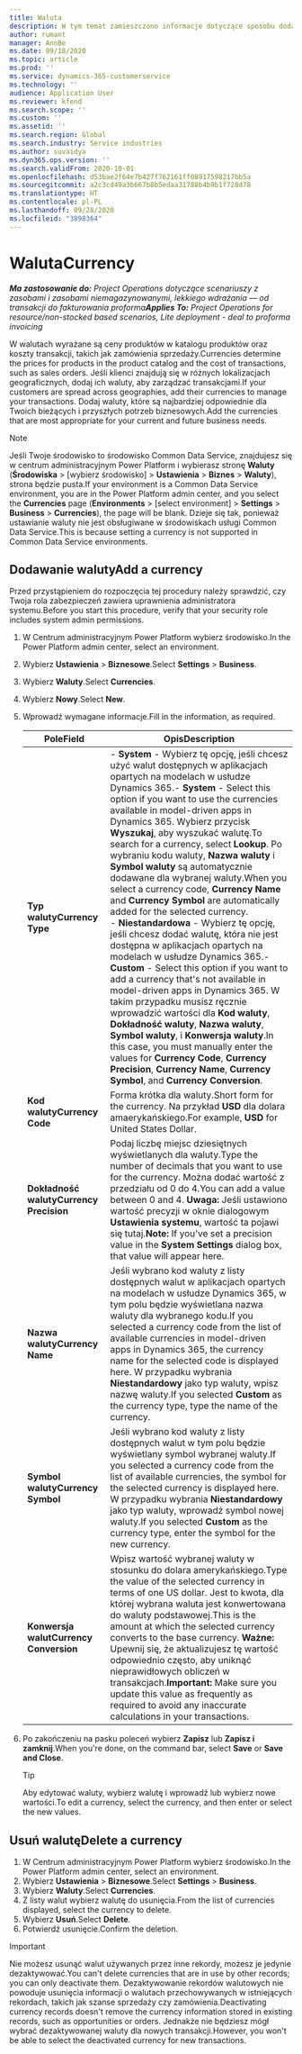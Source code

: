 ```yaml
---
title: Waluta
description: W tym temat zamieszczono informacje dotyczące sposobu dodawania i usuwania typów waluty w Project Operations.
author: rumant
manager: AnnBe
ms.date: 09/18/2020
ms.topic: article
ms.prod: ''
ms.service: dynamics-365-customerservice
ms.technology: ''
audience: Application User
ms.reviewer: kfend
ms.search.scope: ''
ms.custom: ''
ms.assetid: ''
ms.search.region: Global
ms.search.industry: Service industries
ms.author: suvaidya
ms.dyn365.ops.version: ''
ms.search.validFrom: 2020-10-01
ms.openlocfilehash: d53bae2f64e7b427f762161ff08917598217bb5a
ms.sourcegitcommit: a2c3cd49a3b667b8b5edaa31788b4b9b1f728d78
ms.translationtype: HT
ms.contentlocale: pl-PL
ms.lasthandoff: 09/28/2020
ms.locfileid: "3898364"
---
```

# <a name="currency"></a><span data-ttu-id="df0ca-103">Waluta</span><span class="sxs-lookup"><span data-stu-id="df0ca-103">Currency</span></span>

<span data-ttu-id="df0ca-104">_**Ma zastosowanie do:** Project Operations dotyczące scenariuszy z zasobami i zasobami niemagazynowanymi, lekkiego wdrażania — od transakcji do fakturowania proforma_</span><span class="sxs-lookup"><span data-stu-id="df0ca-104">_**Applies To:** Project Operations for resource/non-stocked based scenarios, Lite deployment - deal to proforma invoicing_</span></span>

<span data-ttu-id="df0ca-105">W walutach wyrażane są ceny produktów w katalogu produktów oraz koszty transakcji, takich jak zamówienia sprzedaży.</span><span class="sxs-lookup"><span data-stu-id="df0ca-105">Currencies determine the prices for products in the product catalog and the cost of transactions, such as sales orders.</span></span> <span data-ttu-id="df0ca-106">Jeśli klienci znajdują się w różnych lokalizacjach geograficznych, dodaj ich waluty, aby zarządzać transakcjami.</span><span class="sxs-lookup"><span data-stu-id="df0ca-106">If your customers are spread across geographies, add their currencies to manage your transactions.</span></span> <span data-ttu-id="df0ca-107">Dodaj waluty, które są najbardziej odpowiednie dla Twoich bieżących i przyszłych potrzeb biznesowych.</span><span class="sxs-lookup"><span data-stu-id="df0ca-107">Add the currencies that are most appropriate for your current and future business needs.</span></span>  

> [!NOTE]
> <span data-ttu-id="df0ca-108">Jeśli Twoje środowisko to środowisko Common Data Service, znajdujesz się w centrum administracyjnym Power Platform i wybierasz stronę **Waluty** (**Środowiska** > [wybierz środowisko] > **Ustawienia** > **Biznes** > **Waluty**), strona będzie pusta.</span><span class="sxs-lookup"><span data-stu-id="df0ca-108">If your environment is a Common Data Service environment, you are in the Power Platform admin center, and you select the **Currencies** page (**Environments** > [select environment] > **Settings** > **Business** > **Currencies**), the page will be blank.</span></span> <span data-ttu-id="df0ca-109">Dzieje się tak, ponieważ ustawianie waluty nie jest obsługiwane w środowiskach usługi Common Data Service.</span><span class="sxs-lookup"><span data-stu-id="df0ca-109">This is because setting a currency is not supported in Common Data Service environments.</span></span>

## <a name="add-a-currency"></a><span data-ttu-id="df0ca-110">Dodawanie waluty</span><span class="sxs-lookup"><span data-stu-id="df0ca-110">Add a currency</span></span>  
<span data-ttu-id="df0ca-111">Przed przystąpieniem do rozpoczęcia tej procedury należy sprawdzić, czy Twoja rola zabezpieczeń zawiera uprawnienia administratora systemu.</span><span class="sxs-lookup"><span data-stu-id="df0ca-111">Before you start this procedure, verify that your security role includes system admin permissions.</span></span> 

1. <span data-ttu-id="df0ca-112">W Centrum administracyjnym Power Platform wybierz środowisko.</span><span class="sxs-lookup"><span data-stu-id="df0ca-112">In the Power Platform admin center, select an environment.</span></span> 
2. <span data-ttu-id="df0ca-113">Wybierz **Ustawienia** > **Biznesowe**.</span><span class="sxs-lookup"><span data-stu-id="df0ca-113">Select **Settings** > **Business**.</span></span>
3. <span data-ttu-id="df0ca-114">Wybierz **Waluty**.</span><span class="sxs-lookup"><span data-stu-id="df0ca-114">Select **Currencies**.</span></span>  
4. <span data-ttu-id="df0ca-115">Wybierz **Nowy**.</span><span class="sxs-lookup"><span data-stu-id="df0ca-115">Select **New**.</span></span>  
5. <span data-ttu-id="df0ca-116">Wprowadź wymagane informacje.</span><span class="sxs-lookup"><span data-stu-id="df0ca-116">Fill in the information, as required.</span></span>  


   |          <span data-ttu-id="df0ca-117">Pole</span><span class="sxs-lookup"><span data-stu-id="df0ca-117">Field</span></span>          |                                                                                                                                                                                                                                                                                                                                                                            <span data-ttu-id="df0ca-118">Opis</span><span class="sxs-lookup"><span data-stu-id="df0ca-118">Description</span></span>                                                                                                                                                                                                                                                                                                                                                                            |
   |-------------------------|-------------------------------------------------------------------------------------------------------------------------------------------------------------------------------------------------------------------------------------------------------------------------------------------------------------------------------------------------------------------------------------------------------------------------------------------------------------------------------------------------------------------------------------------------------------------------------------------------------------------------------------------------------------------------------------------------------------------------------------------------------------------|
   |    <span data-ttu-id="df0ca-119">**Typ waluty**</span><span class="sxs-lookup"><span data-stu-id="df0ca-119">**Currency Type**</span></span>    | <span data-ttu-id="df0ca-120">- **System** - Wybierz tę opcję, jeśli chcesz użyć walut dostępnych w aplikacjach opartych na modelach w usłudze Dynamics 365.</span><span class="sxs-lookup"><span data-stu-id="df0ca-120">- **System** - Select this option if you want to use the currencies available in model-driven apps in Dynamics 365.</span></span> <span data-ttu-id="df0ca-121">Wybierz przycisk **Wyszukaj**, aby wyszukać walutę.</span><span class="sxs-lookup"><span data-stu-id="df0ca-121">To search for a currency,  select **Lookup**.</span></span> <span data-ttu-id="df0ca-122">Po wybraniu kodu waluty, **Nazwa waluty** i **Symbol waluty** są automatycznie dodawane dla wybranej waluty.</span><span class="sxs-lookup"><span data-stu-id="df0ca-122">When you select a currency code, **Currency Name** and **Currency Symbol** are automatically added for the selected currency.</span></span><br /><span data-ttu-id="df0ca-123">- **Niestandardowa** - Wybierz tę opcję, jeśli chcesz dodać walutę, która nie jest dostępna w aplikacjach opartych na modelach w usłudze Dynamics 365.</span><span class="sxs-lookup"><span data-stu-id="df0ca-123">- **Custom** - Select this option if you want to add a currency that's not available in model-driven apps in Dynamics 365.</span></span> <span data-ttu-id="df0ca-124">W takim przypadku musisz ręcznie wprowadzić wartości dla **Kod waluty**, **Dokładność waluty**, **Nazwa waluty**, **Symbol waluty**, i **Konwersja waluty**.</span><span class="sxs-lookup"><span data-stu-id="df0ca-124">In this case, you must manually enter the values for **Currency Code**, **Currency Precision**, **Currency Name**, **Currency Symbol**, and **Currency Conversion**.</span></span> |
   |    <span data-ttu-id="df0ca-125">**Kod waluty**</span><span class="sxs-lookup"><span data-stu-id="df0ca-125">**Currency Code**</span></span>    |                                                                                                                                                                                                                                                                                                                                            <span data-ttu-id="df0ca-126">Forma krótka dla waluty.</span><span class="sxs-lookup"><span data-stu-id="df0ca-126">Short form for the currency.</span></span> <span data-ttu-id="df0ca-127">Na przykład **USD** dla dolara amaerykańskiego.</span><span class="sxs-lookup"><span data-stu-id="df0ca-127">For example, **USD** for United States Dollar.</span></span>                                                                                                                                                                                                                                                                                                                                            |
   | <span data-ttu-id="df0ca-128">**Dokładność waluty**</span><span class="sxs-lookup"><span data-stu-id="df0ca-128">**Currency Precision**</span></span>  |                                                                                                                                                                                  <span data-ttu-id="df0ca-129">Podaj liczbę miejsc dziesiętnych wyświetlanych dla waluty.</span><span class="sxs-lookup"><span data-stu-id="df0ca-129">Type the number of decimals that you want to use for the currency.</span></span>  <span data-ttu-id="df0ca-130">Można dodać wartość z przedziału od 0 do 4.</span><span class="sxs-lookup"><span data-stu-id="df0ca-130">You can add a value between 0 and 4.</span></span> <span data-ttu-id="df0ca-131">**Uwaga:**  Jeśli ustawiono wartość precyzji w oknie dialogowym **Ustawienia systemu**, wartość ta pojawi się tutaj.</span><span class="sxs-lookup"><span data-stu-id="df0ca-131">**Note:**  If you've set a precision value in the **System Settings** dialog box, that value will appear here.</span></span>                                                                                                                                                                                  |
   |    <span data-ttu-id="df0ca-132">**Nazwa waluty**</span><span class="sxs-lookup"><span data-stu-id="df0ca-132">**Currency Name**</span></span>    |                                                                                                                                                                                                                                         <span data-ttu-id="df0ca-133">Jeśli wybrano kod waluty z listy dostępnych walut w aplikacjach opartych na modelach w usłudze Dynamics 365, w tym polu będzie wyświetlana nazwa waluty dla wybranego kodu.</span><span class="sxs-lookup"><span data-stu-id="df0ca-133">If you selected a currency code from the list of available currencies in model-driven apps in Dynamics 365, the currency name for the selected code is displayed here.</span></span> <span data-ttu-id="df0ca-134">W przypadku wybrania **Niestandardowy** jako typ waluty, wpisz nazwę waluty.</span><span class="sxs-lookup"><span data-stu-id="df0ca-134">If you selected **Custom** as the currency type, type the name of the currency.</span></span>                                                                                                                                                                                                                                          |
   |   <span data-ttu-id="df0ca-135">**Symbol waluty**</span><span class="sxs-lookup"><span data-stu-id="df0ca-135">**Currency Symbol**</span></span>   |                                                                                                                                                                                                                                                                      <span data-ttu-id="df0ca-136">Jeśli wybrano kod waluty z listy dostępnych walut w tym polu będzie wyświetlany symbol wybranej waluty.</span><span class="sxs-lookup"><span data-stu-id="df0ca-136">If you selected a currency code from the list of available currencies, the symbol for the selected currency is displayed here.</span></span> <span data-ttu-id="df0ca-137">W przypadku wybrania **Niestandardowy** jako typ waluty, wprowadź symbol nowej waluty.</span><span class="sxs-lookup"><span data-stu-id="df0ca-137">If you selected **Custom** as the currency type, enter the symbol for the new currency.</span></span>                                                                                                                                                                                                                                                                       |
   | <span data-ttu-id="df0ca-138">**Konwersja walut**</span><span class="sxs-lookup"><span data-stu-id="df0ca-138">**Currency Conversion**</span></span> |                                                                                                                                                                                                                                     <span data-ttu-id="df0ca-139">Wpisz wartość wybranej waluty w stosunku do dolara amerykańskiego.</span><span class="sxs-lookup"><span data-stu-id="df0ca-139">Type the value of the selected currency in terms of one US dollar.</span></span> <span data-ttu-id="df0ca-140">Jest to kwota, dla której wybrana waluta jest konwertowana do waluty podstawowej.</span><span class="sxs-lookup"><span data-stu-id="df0ca-140">This is the amount at which the selected currency converts to the base currency.</span></span> <span data-ttu-id="df0ca-141">**Ważne:**  Upewnij się, że aktualizujesz tę wartość odpowiednio często, aby uniknąć nieprawidłowych obliczeń w transakcjach.</span><span class="sxs-lookup"><span data-stu-id="df0ca-141">**Important:**  Make sure you update this value as frequently as required to avoid any inaccurate calculations in your transactions.</span></span>                                                                                                                                                                                                                                      |


6. <span data-ttu-id="df0ca-142">Po zakończeniu na pasku poleceń wybierz **Zapisz** lub **Zapisz i zamknij**.</span><span class="sxs-lookup"><span data-stu-id="df0ca-142">When you're done, on the command bar, select **Save** or **Save and Close**.</span></span>  

   > [!TIP]
   >  <span data-ttu-id="df0ca-143">Aby edytować waluty, wybierz walutę i wprowadź lub wybierz nowe wartości.</span><span class="sxs-lookup"><span data-stu-id="df0ca-143">To edit a currency, select the currency, and then enter or select the new values.</span></span>  

## <a name="delete-a-currency"></a><span data-ttu-id="df0ca-144">Usuń walutę</span><span class="sxs-lookup"><span data-stu-id="df0ca-144">Delete a currency</span></span>  

1. <span data-ttu-id="df0ca-145">W Centrum administracyjnym Power Platform wybierz środowisko.</span><span class="sxs-lookup"><span data-stu-id="df0ca-145">In the Power Platform admin center, select an environment.</span></span> 
2. <span data-ttu-id="df0ca-146">Wybierz **Ustawienia** > **Biznesowe**.</span><span class="sxs-lookup"><span data-stu-id="df0ca-146">Select **Settings** > **Business**.</span></span>
3. <span data-ttu-id="df0ca-147">Wybierz **Waluty**.</span><span class="sxs-lookup"><span data-stu-id="df0ca-147">Select **Currencies**.</span></span>  
4. <span data-ttu-id="df0ca-148">Z listy walut wybierz walutę do usunięcia.</span><span class="sxs-lookup"><span data-stu-id="df0ca-148">From the list of currencies displayed, select the currency to delete.</span></span>  
5. <span data-ttu-id="df0ca-149">Wybierz **Usuń**.</span><span class="sxs-lookup"><span data-stu-id="df0ca-149">Select **Delete**.</span></span>  
6. <span data-ttu-id="df0ca-150">Potwierdź usunięcie.</span><span class="sxs-lookup"><span data-stu-id="df0ca-150">Confirm the deletion.</span></span>  

> [!IMPORTANT]
>  <span data-ttu-id="df0ca-151">Nie możesz usunąć walut używanych przez inne rekordy, możesz je jedynie dezaktywować.</span><span class="sxs-lookup"><span data-stu-id="df0ca-151">You can't delete currencies that are in use by other records; you can only deactivate them.</span></span> <span data-ttu-id="df0ca-152">Dezaktywowanie rekordów walutowych nie powoduje usunięcia informacji o walutach przechowywanych w istniejących rekordach, takich jak szanse sprzedaży czy zamówienia.</span><span class="sxs-lookup"><span data-stu-id="df0ca-152">Deactivating currency records doesn't remove the currency information stored in existing records, such as opportunities or orders.</span></span> <span data-ttu-id="df0ca-153">Jednakże nie będziesz mógł wybrać dezaktywowanej waluty dla nowych transakcji.</span><span class="sxs-lookup"><span data-stu-id="df0ca-153">However, you won't be able to select the deactivated currency for new transactions.</span></span>  
